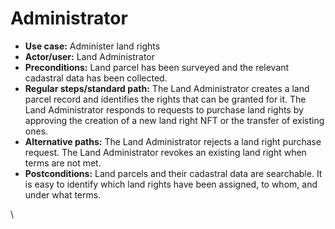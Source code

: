 # Administrator



* **Use case:** Administer land rights
* **Actor/user:** Land Administrator
* **Preconditions:** Land parcel has been surveyed and the relevant cadastral data has been collected.
* **Regular steps/standard path:** The Land Administrator creates a land parcel record and identifies the rights that can be granted for it. The Land Administrator responds to requests to purchase land rights by approving the creation of a new land right NFT or the transfer of existing ones.
* **Alternative paths:** The Land Administrator rejects a land right purchase request. The Land Administrator revokes an existing land right when terms are not met.
* **Postconditions:** Land parcels and their cadastral data are searchable.  It is easy to identify which land rights have been assigned, to whom, and under what terms.

\
